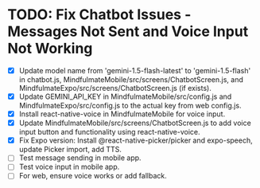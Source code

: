 # TODO: Fix Chatbot Issues - Messages Not Sent and Voice Input Not Working

- [x] Update model name from 'gemini-1.5-flash-latest' to 'gemini-1.5-flash' in chatbot.js, MindfulmateMobile/src/screens/ChatbotScreen.js, and MindfulmateExpo/src/screens/ChatbotScreen.js (if exists).
- [x] Update GEMINI_API_KEY in MindfulmateMobile/src/config.js and MindfulmateExpo/src/config.js to the actual key from web config.js.
- [x] Install react-native-voice in MindfulmateMobile for voice input.
- [x] Update MindfulmateMobile/src/screens/ChatbotScreen.js to add voice input button and functionality using react-native-voice.
- [x] Fix Expo version: Install @react-native-picker/picker and expo-speech, update Picker import, add TTS.
- [ ] Test message sending in mobile app.
- [ ] Test voice input in mobile app.
- [ ] For web, ensure voice works or add fallback.
